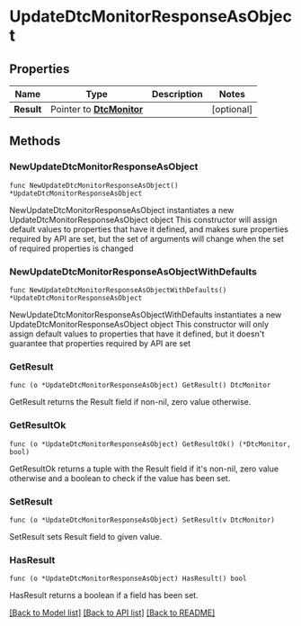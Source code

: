 # UpdateDtcMonitorResponseAsObject

## Properties

Name | Type | Description | Notes
------------ | ------------- | ------------- | -------------
**Result** | Pointer to [**DtcMonitor**](DtcMonitor.md) |  | [optional] 

## Methods

### NewUpdateDtcMonitorResponseAsObject

`func NewUpdateDtcMonitorResponseAsObject() *UpdateDtcMonitorResponseAsObject`

NewUpdateDtcMonitorResponseAsObject instantiates a new UpdateDtcMonitorResponseAsObject object
This constructor will assign default values to properties that have it defined,
and makes sure properties required by API are set, but the set of arguments
will change when the set of required properties is changed

### NewUpdateDtcMonitorResponseAsObjectWithDefaults

`func NewUpdateDtcMonitorResponseAsObjectWithDefaults() *UpdateDtcMonitorResponseAsObject`

NewUpdateDtcMonitorResponseAsObjectWithDefaults instantiates a new UpdateDtcMonitorResponseAsObject object
This constructor will only assign default values to properties that have it defined,
but it doesn't guarantee that properties required by API are set

### GetResult

`func (o *UpdateDtcMonitorResponseAsObject) GetResult() DtcMonitor`

GetResult returns the Result field if non-nil, zero value otherwise.

### GetResultOk

`func (o *UpdateDtcMonitorResponseAsObject) GetResultOk() (*DtcMonitor, bool)`

GetResultOk returns a tuple with the Result field if it's non-nil, zero value otherwise
and a boolean to check if the value has been set.

### SetResult

`func (o *UpdateDtcMonitorResponseAsObject) SetResult(v DtcMonitor)`

SetResult sets Result field to given value.

### HasResult

`func (o *UpdateDtcMonitorResponseAsObject) HasResult() bool`

HasResult returns a boolean if a field has been set.


[[Back to Model list]](../README.md#documentation-for-models) [[Back to API list]](../README.md#documentation-for-api-endpoints) [[Back to README]](../README.md)


